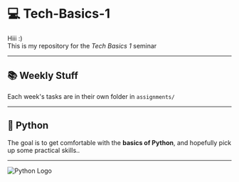 # 💻 Tech-Basics-1

Hiii :)  
This is my repository for the *Tech Basics 1* seminar

---

## 📚 Weekly Stuff

Each week's tasks are in their own folder in `assignments/`  


---

## 🐍 Python

The goal is to get comfortable with the **basics of Python**, and hopefully pick up some practical skills..


---



![Python Logo](https://www.python.org/static/community_logos/python-logo.png)
